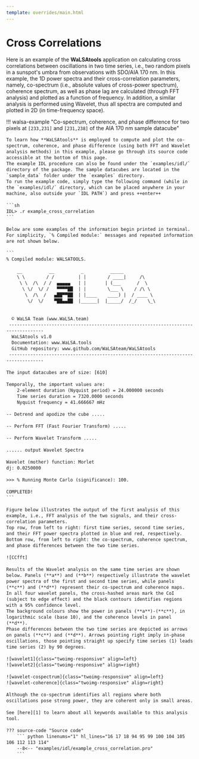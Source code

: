 ```yaml
---
template: overrides/main.html
---
```


# Cross Correlations

Here is an example of the **WaLSAtools** application on calculating cross correlations between oscillations in two time series, i.e., two random pixels in a sunspot's umbra from observations with SDO/AIA 170 nm. In this example, the 1D power spectra and their cross-correlation parameters, namely, co-spectrum (i.e., absolute values of cross-power spectrum), coherence spectrum, as well as phase lag are calculated (through FFT analysis) and plotted as a function of frequency. In addition, a similar analysis is performed using Wavelet, thus all spectra are computed and plotted in 2D (in time-frequency space).

!!! walsa-example "Co-spectrum, coherence, and phase difference for two pixels at `[233,231]` and `[231,238]` of the AIA 170 nm sample datacube" 

	To learn how **WaLSAtools** is employed to compute and plot the co-spectrum, coherence, and phase difference (using both FFT and Wavelet analysis methods) in this example, please go through its source code accessible at the bottom of this page. 
	The example IDL procedure can also be found under the `examples/idl/` directory of the package. The sample datacubes are located in the `sample_data` folder under the `examples` directory. 
	To run the example code, simply type the following command (while in the `examples/idl/` directory, which can be placed anywhere in your machine, also outside your `IDL PATH`) and press ++enter++ 

	```sh
	IDL> .r example_cross_correlation
	```
	 
	Below are some examples of the information begin printed in terminal. For simplicity, `% Compiled module:` messages and repeated information are not shown below.

	```
	% Compiled module: WALSATOOLS.

	    __          __          _          _____
	    \ \        / /         | |        / ____|     /\
	     \ \  /\  / /  ▄▄▄▄▄   | |       | (___      /  \
	      \ \/  \/ /   ▀▀▀▀██  | |        \___ \    / /\ \
	       \  /\  /   ▄██▀▀██  | |____    ____) |  / ____ \
	        \/  \/    ▀██▄▄██  |______|  |_____/  /_/    \_\


	  © WaLSA Team (www.WaLSA.team)
	 -----------------------------------------------------------------------------------
	  WaLSAtools v1.0
	  Documentation: www.WaLSA.tools
	  GitHub repository: www.github.com/WaLSAteam/WaLSAtools
	 -----------------------------------------------------------------------------------
	 
	The input datacubes are of size: [610]
	
	Temporally, the important values are:
	    2-element duration (Nyquist period) = 24.000000 seconds
	    Time series duration = 7320.0000 seconds
	    Nyquist frequency = 41.666667 mHz
		
	-- Detrend and apodize the cube .....
	
	-- Perform FFT (Fast Fourier Transform) .....
	
	-- Perform Wavelet Transform .....	 
	
    ...... output Wavelet Spectra

    Wavelet (mother) function: Morlet
    dj: 0.0250000
	 
	>>> % Running Monte Carlo (significance): 100.

	COMPLETED! 
	```
	
	Figure below illustrates the output of the first analysis of this example, i.e., FFT analysis of the two signals, and their cross-correlation parameters. 
	Top row, from left to right: first time series, second time series, and their FFT power spectra plotted in blue and red, respectively.
	Bottom row, from left to right: the co-spectrum, coherence spectrum, and phase differences between the two time series.
	
    ![CCfft]
	
	Results of the Wavelet analysis on the same time series are shown below. Panels (**a**) and (**b**) respectively illustrate the wavelet power spectra of the first and second time series, while panels (**c**) and (**d**) represent their co-spectrum and coherence maps.
	In all four wavelet panels, the cross-hashed areas mark the CoI (subject to edge effect) and the black contours identifies regions with a 95% confidence level. 
	The background colours show the power in panels (**a**)-(**c**), in logarithmic scale (base 10), and the coherence levels in panel (**d**). 
	Phase differences between the two time series are depicted as arrows on panels (**c**) and (**d**). Arrows pointing right imply in-phase oscillations, those pointing straight up specify time series (1) leads time series (2) by 90 degrees.
	
	![wavelet1]{class="twoimg-responsive" align=left}
	![wavelet2]{class="twoimg-responsive" align=right}
	
	![wavelet-cospectrum]{class="twoimg-responsive" align=left}
	![wavelet-coherence]{class="twoimg-responsive" align=right}
	
	Although the co-spectrum identifies all regions where both oscillations pose strong power, they are coherent only in small areas. 
	
	See [here][1] to learn about all keywords available to this analysis tool.
  
	??? source-code "Source code"
	    ``` python linenums="1" hl_lines="16 17 18 94 95 99 100 104 105 106 112 113 114"
	    --8<-- "examples/idl/example_cross_correlation.pro"
	    ```

  [CCfft]: ../images/idl/example_cross-correlations_FFT.jpg
  [wavelet1]: ../images/idl/example_wavelet_data1.jpg
  [wavelet2]: ../images/idl/example_wavelet_data2.jpg
  [wavelet-cospectrum]: ../images/idl/example_wavelet_cospectrum.jpg
  [wavelet-coherence]: ../images/idl/example_wavelet_coherence.jpg
  [1]: WaLSAtools.md

<br>